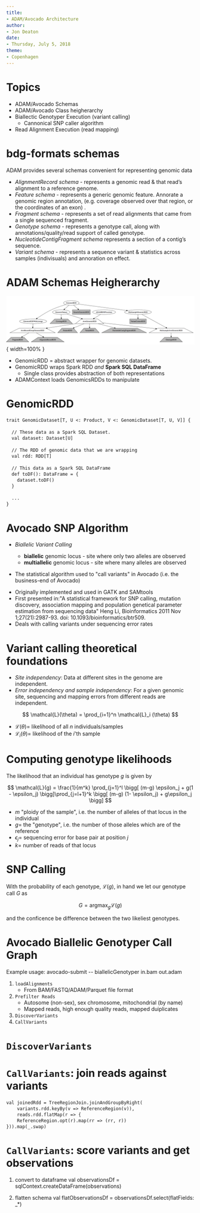 ```yaml
---
title: 
- ADAM/Avocado Architecture
author:
- Jon Deaton
date:
- Thursday, July 5, 2018
theme: 
- Copenhagen
---
```


[//]: <> (https://www.ncbi.nlm.nih.gov/pmc/articles/PMC3198575/pdf/btr509.pdf)

[//]: <> (pandoc presentation.md -t beamer -o final.pdf)

# Topics

+ ADAM/Avocado Schemas
+ ADAM/Avocado Class heigherarchy
+ Biallectic Genotyper Execution (variant calling)
  - Cannonical SNP caller algorithm
+ Read Alignment Execution (read mapping)

# bdg-formats schemas

ADAM provides several schemas convenient for representing genomic data

- *AlignmentRecord schema* - represents a genomic read & that read’s alignment to a reference genome.
- *Feature schema* - represents a generic genomic feature. Annorate a genomic region annotation, (e.g. coverage observed over that region, or the coordinates of an exon) .
- *Fragment schema* - represents a set of read alignments that came from a single sequenced fragment.
- *Genotype schema* - represents a genotype call, along with annotations/quality/read support of called genotype.
- *NucleotideContigFragment schema* represents a section of a contig’s sequence.
- *Variant schema* - represents a sequence variant & statistics across samples (indivisuals) and annoration on effect.


# ADAM Schemas Heigherarchy

![Genomic RDD class Heigherarchy](GenomicRDD.png){ width=100% }

- GenomicRDD = abstract wrapper for genomic datasets.
- GenomicRDD wraps Spark RDD *and* **Spark SQL DataFrame**
    + Single class provides abstraction of both representations
- ADAMContext loads GenomicsRDDs to manipulate

# GenomicRDD

	trait GenomicDataset[T, U <: Product, V <: GenomicDataset[T, U, V]] {

	  // These data as a Spark SQL Dataset.
	  val dataset: Dataset[U]

	  // The RDD of genomic data that we are wrapping
	  val rdd: RDD[T]

	  // This data as a Spark SQL DataFrame
	  def toDF(): DataFrame = {
	    dataset.toDF()
	  }

	  ...
	}


# Avocado SNP Algorithm

- *Biallelic Variant Calling*
	+ **biallelic** genomic locus - site where only two alleles are observed
	+ **multiallelic** genomic locus - site where many alleles are observed

- The statistical algorithm used to "call variants" in Avocado (i.e. the business-end of Avocado)

+ Originally implemented and used in GATK and SAMtools
+ First presented in:"A statistical framework for SNP calling, mutation discovery, association mapping and population genetical parameter
estimation from sequencing data" Heng Li, Bioinformatics 2011 Nov 1;27(21):2987-93. doi: 10.1093/bioinformatics/btr509.
+ Deals with calling variants under sequencing error rates

# Variant calling theoretical foundations

+ *Site independency*: Data at different sites in the genome are independent. 
+ *Error independency and sample independency*: For a given genomic site, sequencing and mapping errors from different reads are independent.

$$ \mathcal{L}(\theta) = \prod_{i=1}^n \mathcal{L}_i (\theta) $$

+ $\mathcal{L}(\theta) =$ likelihood of all $n$ individuals/samples
+ $\mathcal{L}_i(\theta) =$ likelihood of the $i$'th sample 


# Computing genotype likelihoods

The likelihood that an individual has genotype $g$ is given by

$$ \mathcal{L}(g) = \frac{1}{m^k} \prod_{j=1}^l \bigg[ (m-g) \epsilon_j + g(1 - \epsilon_j) \bigg]\prod_{j=l+1}^k \bigg[ (m-g) (1- \epsilon_j) + g\epsilon_j \bigg] $$

- $m$ "ploidy of the sample", i.e. the number of alleles of that locus in the individual
- $g=$ the "genotype", i.e. the number of those alleles which are of the reference
- $\epsilon_j=$ sequencing error for base pair at position $j$
- $k=$ number of reads of that locus

# SNP Calling

With the probability of each genotype, $\mathcal{L}(g)$, in hand we let our genotype call $G$ as

$$G = \text{argmax}_g \mathcal{L}(g) $$

and the conficence be difference between the two likeliest genotypes.


# Avocado Biallelic Genotyper Call Graph

Example usage:
	avocado-submit -- biallelicGenotyper in.bam out.adam

1. `loadAlignments`
	- From BAM/FASTQ/ADAM/Parquet file format
2. `Prefilter Reads`
	- Autosome (non-sex), sex chromosome, mitochondrial (by name)
	- Mapped reads, high enough quality reads, mapped duiplicates
3. `DiscoverVariants`
4. `CallVariants`

# `DiscoverVariants`


# `CallVariants`: join reads against variants

	val joinedRdd = TreeRegionJoin.joinAndGroupByRight(
		variants.rdd.keyBy(v => ReferenceRegion(v)),
	    reads.rdd.flatMap(r => {
	    ReferenceRegion.opt(r).map(rr => (rr, r))
	})).map(_.swap)


# `CallVariants`: score variants and get observations

1. convert to dataframe
    val observationsDf = sqlContext.createDataFrame(observations)

2. flatten schema
	val flatObservationsDf = observationsDf.select(flatFields: _*)


